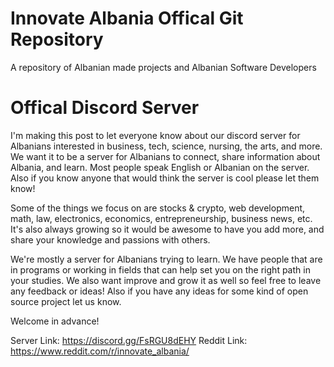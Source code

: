 # Innovate Albania Offical Git Repository
A repository of Albanian made projects and Albanian Software Developers

# Offical Discord Server
I'm making this post to let everyone know about our discord server for Albanians interested in business, tech, science, nursing, the arts, and more. We want it to be a server for Albanians to connect, share information about Albania, and learn. Most people speak English or Albanian on the server. Also if you know anyone that would think the server is cool please let them know!

Some of the things we focus on are stocks & crypto, web development, math, law, electronics, economics, entrepreneurship, business news, etc. It's also always growing so it would be awesome to have you add more, and share your knowledge and passions with others.

We're mostly a server for Albanians trying to learn. We have people that are in programs or working in fields that can help set you on the right path in your studies. We also want improve and grow it as well so feel free to leave any feedback or ideas! Also if you have any ideas for some kind of open source project let us know.

Welcome in advance!

Server Link: https://discord.gg/FsRGU8dEHY
Reddit Link: https://www.reddit.com/r/innovate_albania/
